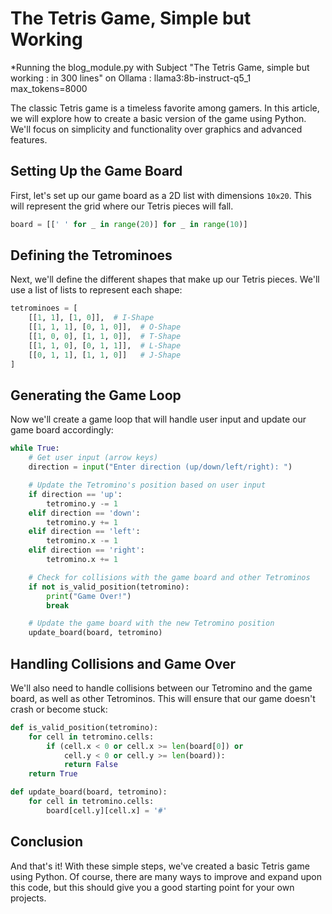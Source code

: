 # The Tetris Game, Simple but Working 
*Running the blog_module.py with Subject "The Tetris Game, simple but working : in 300 lines" on Ollama : llama3:8b-instruct-q5_1  max_tokens=8000

The classic Tetris game is a timeless favorite among gamers. In this article, we will explore how to create a basic version of the game using Python. We'll focus on simplicity and functionality over graphics and advanced features.

## Setting Up the Game Board

First, let's set up our game board as a 2D list with dimensions `10x20`. This will represent the grid where our Tetris pieces will fall.
```python
board = [[' ' for _ in range(20)] for _ in range(10)]
```
## Defining the Tetrominoes

Next, we'll define the different shapes that make up our Tetris pieces. We'll use a list of lists to represent each shape:
```python
tetrominoes = [
    [[1, 1], [1, 0]],  # I-Shape
    [[1, 1, 1], [0, 1, 0]],  # O-Shape
    [[1, 0, 0], [1, 1, 0]],  # T-Shape
    [[1, 1, 0], [0, 1, 1]],  # L-Shape
    [[0, 1, 1], [1, 1, 0]]   # J-Shape
]
```
## Generating the Game Loop

Now we'll create a game loop that will handle user input and update our game board accordingly:
```python
while True:
    # Get user input (arrow keys)
    direction = input("Enter direction (up/down/left/right): ")

    # Update the Tetromino's position based on user input
    if direction == 'up':
        tetromino.y -= 1
    elif direction == 'down':
        tetromino.y += 1
    elif direction == 'left':
        tetromino.x -= 1
    elif direction == 'right':
        tetromino.x += 1

    # Check for collisions with the game board and other Tetrominos
    if not is_valid_position(tetromino):
        print("Game Over!")
        break

    # Update the game board with the new Tetromino position
    update_board(board, tetromino)
```
## Handling Collisions and Game Over

We'll also need to handle collisions between our Tetromino and the game board, as well as other Tetrominos. This will ensure that our game doesn't crash or become stuck:       
```python
def is_valid_position(tetromino):
    for cell in tetromino.cells:
        if (cell.x < 0 or cell.x >= len(board[0]) or
            cell.y < 0 or cell.y >= len(board)):
            return False
    return True

def update_board(board, tetromino):
    for cell in tetromino.cells:
        board[cell.y][cell.x] = '#'
```
## Conclusion

And that's it! With these simple steps, we've created a basic Tetris game using Python. Of course, there are many ways to improve and expand upon this code, but this should give you a good starting point for your own projects.